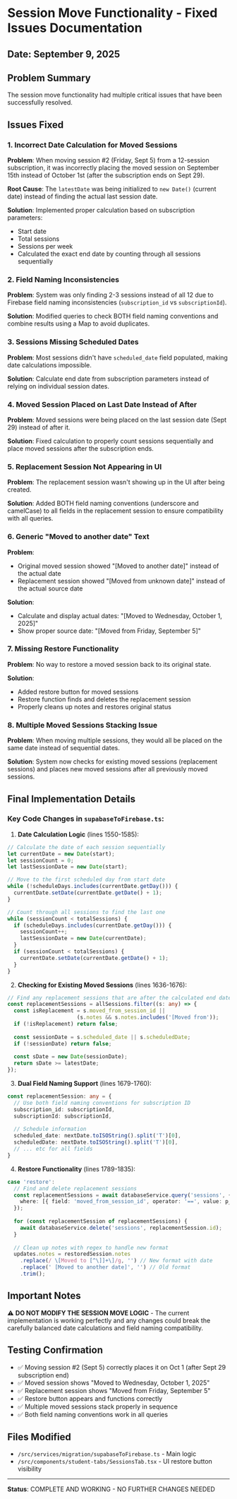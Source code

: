 # Session Move Functionality - Fixed Issues Documentation

## Date: September 9, 2025

## Problem Summary
The session move functionality had multiple critical issues that have been successfully resolved.

## Issues Fixed

### 1. **Incorrect Date Calculation for Moved Sessions**
**Problem**: When moving session #2 (Friday, Sept 5) from a 12-session subscription, it was incorrectly placing the moved session on September 15th instead of October 1st (after the subscription ends on Sept 29).

**Root Cause**: The `latestDate` was being initialized to `new Date()` (current date) instead of finding the actual last session date.

**Solution**: Implemented proper calculation based on subscription parameters:
- Start date
- Total sessions
- Sessions per week
- Calculated the exact end date by counting through all sessions sequentially

### 2. **Field Naming Inconsistencies**
**Problem**: System was only finding 2-3 sessions instead of all 12 due to Firebase field naming inconsistencies (`subscription_id` vs `subscriptionId`).

**Solution**: Modified queries to check BOTH field naming conventions and combine results using a Map to avoid duplicates.

### 3. **Sessions Missing Scheduled Dates**
**Problem**: Most sessions didn't have `scheduled_date` field populated, making date calculations impossible.

**Solution**: Calculate end date from subscription parameters instead of relying on individual session dates.

### 4. **Moved Session Placed on Last Date Instead of After**
**Problem**: Moved sessions were being placed on the last session date (Sept 29) instead of after it.

**Solution**: Fixed calculation to properly count sessions sequentially and place moved sessions after the subscription ends.

### 5. **Replacement Session Not Appearing in UI**
**Problem**: The replacement session wasn't showing up in the UI after being created.

**Solution**: Added BOTH field naming conventions (underscore and camelCase) to all fields in the replacement session to ensure compatibility with all queries.

### 6. **Generic "Moved to another date" Text**
**Problem**: 
- Original moved session showed "[Moved to another date]" instead of the actual date
- Replacement session showed "[Moved from unknown date]" instead of the actual source date

**Solution**: 
- Calculate and display actual dates: "[Moved to Wednesday, October 1, 2025]"
- Show proper source date: "[Moved from Friday, September 5]"

### 7. **Missing Restore Functionality**
**Problem**: No way to restore a moved session back to its original state.

**Solution**: 
- Added restore button for moved sessions
- Restore function finds and deletes the replacement session
- Properly cleans up notes and restores original status

### 8. **Multiple Moved Sessions Stacking Issue**
**Problem**: When moving multiple sessions, they would all be placed on the same date instead of sequential dates.

**Solution**: System now checks for existing moved sessions (replacement sessions) and places new moved sessions after all previously moved sessions.

## Final Implementation Details

### Key Code Changes in `supabaseToFirebase.ts`:

1. **Date Calculation Logic** (lines 1550-1585):
```typescript
// Calculate the date of each session sequentially
let currentDate = new Date(start);
let sessionCount = 0;
let lastSessionDate = new Date(start);

// Move to the first scheduled day from start date
while (!scheduleDays.includes(currentDate.getDay())) {
  currentDate.setDate(currentDate.getDate() + 1);
}

// Count through all sessions to find the last one
while (sessionCount < totalSessions) {
  if (scheduleDays.includes(currentDate.getDay())) {
    sessionCount++;
    lastSessionDate = new Date(currentDate);
  }
  if (sessionCount < totalSessions) {
    currentDate.setDate(currentDate.getDate() + 1);
  }
}
```

2. **Checking for Existing Moved Sessions** (lines 1636-1676):
```typescript
// Find any replacement sessions that are after the calculated end date
const replacementSessions = allSessions.filter((s: any) => {
  const isReplacement = s.moved_from_session_id || 
                      (s.notes && s.notes.includes('[Moved from'));
  if (!isReplacement) return false;
  
  const sessionDate = s.scheduled_date || s.scheduledDate;
  if (!sessionDate) return false;
  
  const sDate = new Date(sessionDate);
  return sDate >= latestDate;
});
```

3. **Dual Field Naming Support** (lines 1679-1760):
```typescript
const replacementSession: any = {
  // Use both field naming conventions for subscription ID
  subscription_id: subscriptionId,
  subscriptionId: subscriptionId,
  
  // Schedule information
  scheduled_date: nextDate.toISOString().split('T')[0],
  scheduledDate: nextDate.toISOString().split('T')[0],
  // ... etc for all fields
}
```

4. **Restore Functionality** (lines 1789-1835):
```typescript
case 'restore':
  // Find and delete replacement sessions
  const replacementSessions = await databaseService.query('sessions', {
    where: [{ field: 'moved_from_session_id', operator: '==', value: p_session_id }]
  });
  
  for (const replacementSession of replacementSessions) {
    await databaseService.delete('sessions', replacementSession.id);
  }
  
  // Clean up notes with regex to handle new format
  updates.notes = restoredSession.notes
    .replace(/ \[Moved to [^\]]+\]/g, '') // New format with date
    .replace(' [Moved to another date]', '') // Old format
    .trim();
```

## Important Notes

⚠️ **DO NOT MODIFY THE SESSION MOVE LOGIC** - The current implementation is working perfectly and any changes could break the carefully balanced date calculations and field naming compatibility.

## Testing Confirmation
- ✅ Moving session #2 (Sept 5) correctly places it on Oct 1 (after Sept 29 subscription end)
- ✅ Moved session shows "Moved to Wednesday, October 1, 2025"
- ✅ Replacement session shows "Moved from Friday, September 5"
- ✅ Restore button appears and functions correctly
- ✅ Multiple moved sessions stack properly in sequence
- ✅ Both field naming conventions work in all queries

## Files Modified
- `/src/services/migration/supabaseToFirebase.ts` - Main logic
- `/src/components/student-tabs/SessionsTab.tsx` - UI restore button visibility

---
**Status**: COMPLETE AND WORKING - NO FURTHER CHANGES NEEDED